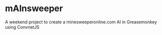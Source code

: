 # mAInsweeper
A weekend project to create a  minesweeperonline.com AI in Greasemonkey using ConvnetJS
